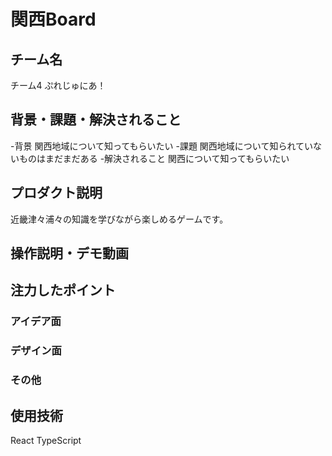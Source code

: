 # 関西Board
<!-- プロダクト名に変更してください -->

<!--![プロダクト名](https://kc3.me/cms/wp-content/uploads/2024/11/hack25-eyecatch.png)-->
<!-- プロダクト名・イメージ画像を差し変えてください -->


## チーム名
チーム4 ぷれじゅにあ！
<!-- チームIDとチーム名を入力してください -->


## 背景・課題・解決されること
-背景
関西地域について知ってもらいたい
-課題
関西地域について知られていないものはまだまだある
-解決されること
関西について知ってもらいたい
<!-- テーマ「関西をいい感じに」に対して、考案するプロダクトがどういった(Why)背景から思いついたのか、どのよう(What)な課題があり、どのよう(How)に解決するのかを入力してください -->


## プロダクト説明
近畿津々浦々の知識を学びながら楽しめるゲームです。
<!-- 開発したプロダクトの説明を入力してください -->


## 操作説明・デモ動画
<!--[デモ動画はこちら](https://www.youtube.com/watch?v=fbzGp0XJGq8)-->
<!-- 開発したプロダクトの操作説明について入力してください。また、操作説明デモ動画があれば、埋め込みやリンクを記載してください -->


## 注力したポイント


<!-- 開発したプロダクトの中で、特に注力して作成した箇所・ポイントについて入力してください -->
### アイデア面

### デザイン面

### その他

## 使用技術
React
TypeScript
<!-- 使用技術を入力してください -->


<!--
markdownの記法はこちらを参照してください！
https://docs.github.com/ja/get-started/writing-on-github/getting-started-with-writing-and-formatting-on-github/basic-writing-and-formatting-syntax
-->
